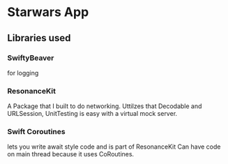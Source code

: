 
# Starwars App
## Libraries used

### SwiftyBeaver 
for logging

### ResonanceKit
A Package that I built to do networking. 
Uttilzes that Decodable and URLSession, UnitTesting is easy with a virtual mock server.

### Swift Coroutines
lets you write await style code and is part of ResonanceKit
Can have code on main thread because it uses CoRoutines. 
